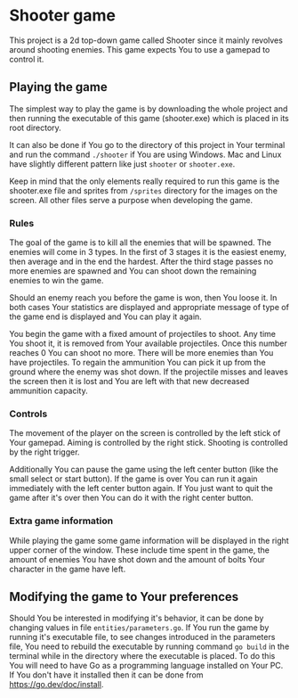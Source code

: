 # Shooter game

This project is a 2d top-down game called Shooter since it mainly revolves around shooting enemies.
This game expects You to use a gamepad to control it.

## Playing the game

The simplest way to play the game is by downloading the whole project and then running the executable of this game (shooter.exe) which is placed in its root directory.

It can also be done if You go to the directory of this project in Your terminal and run the command `./shooter` if You are using Windows. Mac and Linux have slightly different pattern like just `shooter` or `shooter.exe`.

Keep in mind that the only elements really required to run this game is the shooter.exe file and sprites from `/sprites` directory for the images on the screen. All other files serve a purpose when developing the game.

### Rules

The goal of the game is to kill all the enemies that will be spawned. The enemies will come in 3 types. In the first of 3 stages it is the easiest enemy, then average and in the end the hardest. After the third stage passes no more enemies are spawned and You can shoot down the remaining enemies to win the game.

Should an enemy reach you before the game is won, then You loose it. In both cases Your statistics are displayed and appropriate message of type of the game end is displayed and You can play it again.

You begin the game with a fixed amount of projectiles to shoot. Any time You shoot it, it is removed from Your available projectiles. Once this number reaches 0 You can shoot no more. There will be more enemies than You have projectiles. To regain the ammunition You can pick it up from the ground where the enemy was shot down. If the projectile misses and leaves the screen then it is lost and You are left with that new decreased ammunition capacity.

### Controls

The movement of the player on the screen is controlled by the left stick of Your gamepad. Aiming is controlled by the right stick. Shooting is controlled by the right trigger.

Additionally You can pause the game using the left center button (like the small select or start button). If the game is over You can run it again immediately with the left center button again. If You just want to quit the game after it's over then You can do it with the right center button.

### Extra game information

While playing the game some game information will be displayed in the right upper corner of the window. These include time spent in the game, the amount of enemies You have shot down and the amount of bolts Your character in the game have left.

## Modifying the game to Your preferences

Should You be interested in modifying it's behavior, it can be done by changing values in file `entities/parameters.go`.
If You run the game by running it's executable file, to see changes introduced in the parameters file, You need to rebuild the executable by running command `go build` in the terminal while in the directory where the executable is placed. To do this You will need to have Go as a programming language installed on Your PC. If You don't have it installed then it can be done from https://go.dev/doc/install.
